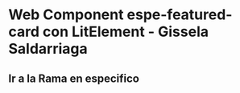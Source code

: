 # Web Component espe-featured-card con LitElement - Gissela Saldarriaga

## Ir a la Rama en especifico 

